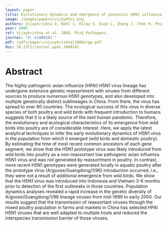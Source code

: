 ```yaml
---
layout: paper
title: Evolutionary dynamics and emergence of panzootic H5N1 influenza viruses.
image: /images/papers/vijayh5n1.png
authors: Vijaykrishna D, Bahl J, Riley S, Duan L, Zhang J, Chen H, Peiris JSM, Smith GJD, Guan Y. 
year: 2008
ref: Vijaykrishna et al. 2008. PLoS Pathogens.
journal: "4: e1000161."
pdf: /pdfs/papers/vijaykrishna(2008a)pp.pdf
doi: 10.1371/journal.ppat.1000161
---
```


# Abstract

The highly pathogenic avian influenza (HPAI) H5N1 virus lineage has undergone extensive genetic reassortment with viruses from different sources to produce numerous H5N1 genotypes, and also developed into multiple genetically distinct sublineages in China. From there, the virus has spread to over 60 countries. The ecological success of this virus in diverse species of both poultry and wild birds with frequent introduction to humans suggests that it is a likely source of the next human pandemic. Therefore, the evolutionary and ecological characteristics of its emergence from wild birds into poultry are of considerable interest. Here, we apply the latest analytical techniques to infer the early evolutionary dynamics of H5N1 virus in the population from which it emerged (wild birds and domestic poultry). By estimating the time of most recent common ancestors of each gene segment, we show that the H5N1 prototype virus was likely introduced from wild birds into poultry as a non-reassortant low pathogenic avian influenza H5N1 virus and was not generated by reassortment in poultry. In contrast, more recent H5N1 genotypes were generated locally in aquatic poultry after the prototype virus (A/goose/Guangdong/1/96) introduction occurred, i.e., they were not a result of additional emergence from wild birds. We show that the H5N1 virus was introduced into Indonesia and Vietnam 3-6 months prior to detection of the first outbreaks in those countries. Population dynamics analyses revealed a rapid increase in the genetic diversity of A/goose/Guangdong/1/96 lineage viruses from mid-1999 to early 2000. Our results suggest that the transmission of reassortant viruses through the mixed poultry population in farms and markets in China has selected HPAI H5N1 viruses that are well adapted to multiple hosts and reduced the interspecies transmission barrier of those viruses.


